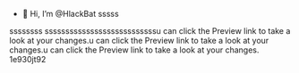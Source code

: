 - 👋 Hi, I’m @HlackBat
sssss
<!---
HlackBat/HlackBat is a ✨ special ✨ repository because its `README.md` (this file) appears on your GitHub profile.
You can click the Preview link to take a look at your changes.u can click the Preview 1e930jt92link to take a look at your changes.u can click the Preview link to take a look at your changes.
--->
ssssssss
sssssssssssssssssssssssssssu can click the Preview link to take a look at your changes.u can click the Preview link to take a look at your changes.u can click the Preview link to take a look at your changes.
1e930jt92
